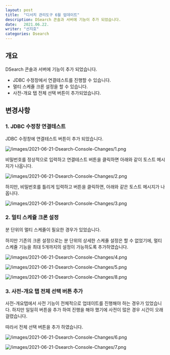 ```yaml
---
layout: post
title:  "디서치 관리도구 6월 업데이트"
description: DSearch 콘솔과 서버에 기능이 추가 되었습니다.
date:   2021.06.22.
writer: "선지호"
categories: Dsearch
---
```


## 개요
DSearch 콘솔과 서버에 기능이 추가 되었습니다.

- JDBC 수정창에서 연결테스트를 진행할 수 있습니다.
- 멀티 스케쥴 크론 설정을 할 수 있습니다.
- 사전-개요 탭 전체 선택 버튼이 추가되었습니다.

## 변경사항

### 1. JDBC 수정창 연결테스트

JDBC 수정창에 연결테스트 버튼이 추가 되었습니다.

![/images/2021-06-21-Dsearch-Console-Changes/1.png](/images/2021-06-21-Dsearch-Console-Changes/1.png)

비밀번호를 정상적으로 입력하고 연결테스트 버튼을 클릭하면 아래와 같이 토스트 메시지가 나옵니다.

![/images/2021-06-21-Dsearch-Console-Changes/2.png](/images/2021-06-21-Dsearch-Console-Changes/2.png)

하지만, 비밀번호를 틀리게 입력하고 버튼을 클릭하면, 아래와 같은 토스트 메시지가 나옵니다.

![/images/2021-06-21-Dsearch-Console-Changes/3.png](/images/2021-06-21-Dsearch-Console-Changes/3.png)

### 2. 멀티 스케쥴 크론 설정

분 단위의 멀티 스케쥴이 필요한 경우가 있었습니다.

하지만 기존의 크론 설정으로는 분 단위의 상세한 스케쥴 설정은 할 수 없었기에, 멀티 스케쥴 기능을 최대 5개까지의 설정이 가능하도록 추가하였습니다.

![/images/2021-06-21-Dsearch-Console-Changes/4.png](/images/2021-06-21-Dsearch-Console-Changes/4.png)

![/images/2021-06-21-Dsearch-Console-Changes/5.png](/images/2021-06-21-Dsearch-Console-Changes/5.png)

![/images/2021-06-21-Dsearch-Console-Changes/8.png](/images/2021-06-21-Dsearch-Console-Changes/8.png)

### 3. 사전-개요 탭 전체 선택 버튼 추가

사전-개요탭에서 사전 기능이 전체적으로 업데이트를 진행해야 하는 경우가 있었습니다.
하지만 일일히 버튼을 추가 하여 진행을 해야 했기에 사전이 많은 경우 시간이 오래 걸렸습니다.

따라서 전체 선택 버튼을 추가 하였습니다.

![/images/2021-06-21-Dsearch-Console-Changes/6.png](/images/2021-06-21-Dsearch-Console-Changes/6.png)

![/images/2021-06-21-Dsearch-Console-Changes/7.png](/images/2021-06-21-Dsearch-Console-Changes/7.png)